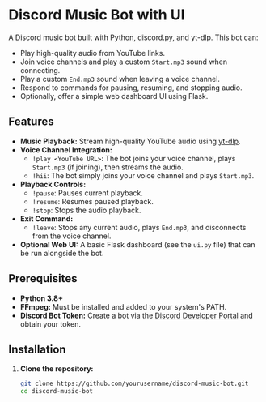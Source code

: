 # Discord Music Bot with UI

A Discord music bot built with Python, discord.py, and yt-dlp. This bot can:

- Play high-quality audio from YouTube links.
- Join voice channels and play a custom `Start.mp3` sound when connecting.
- Play a custom `End.mp3` sound when leaving a voice channel.
- Respond to commands for pausing, resuming, and stopping audio.
- Optionally, offer a simple web dashboard UI using Flask.

## Features

- **Music Playback:** Stream high-quality YouTube audio using [yt-dlp](https://github.com/yt-dlp/yt-dlp).
- **Voice Channel Integration:**  
  - `!play <YouTube URL>`: The bot joins your voice channel, plays `Start.mp3` (if joining), then streams the audio.
  - `!hii`: The bot simply joins your voice channel and plays `Start.mp3`.
- **Playback Controls:**
  - `!pause`: Pauses current playback.
  - `!resume`: Resumes paused playback.
  - `!stop`: Stops the audio playback.
- **Exit Command:**
  - `!leave`: Stops any current audio, plays `End.mp3`, and disconnects from the voice channel.
- **Optional Web UI:** A basic Flask dashboard (see the `ui.py` file) that can be run alongside the bot.

## Prerequisites

- **Python 3.8+**
- **FFmpeg:** Must be installed and added to your system's PATH.
- **Discord Bot Token:** Create a bot via the [Discord Developer Portal](https://discord.com/developers/applications) and obtain your token.

## Installation

1. **Clone the repository:**

   ```bash
   git clone https://github.com/yourusername/discord-music-bot.git
   cd discord-music-bot
